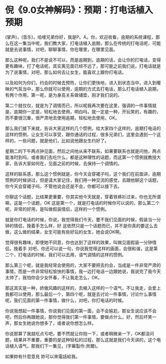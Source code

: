 # 倪《9.0女神解码》：预期：打电话植入预期

(掌声)，(音乐)，哈喽兄弟你好，我是P。A。你，欢迎收看，逾期的系统课程，那么在这一集当中呢，我们教大家，打电话植入逾期，那么在传统的打电话呢，可能就是去说事情，对吧，聊聊事情，你在哪里，在哪里见面。

那么这种呢，我们不是说不可以，而是逾期到，逾期的话，会让你的打电话，变得更有趣味，打了电话呢，其实离见面已经不远了，那可能之前我们说，打电话就是为了说事情，对吧，那么如何去让女生，能喜欢上跟你打电话。

以及如何为你们，约会的时候去预热，让你们更快地，进入到状态当中，进入到暧昧的气氛当中，那么你就可以使用，逾期的方式去打电话，那么打电话植入逾期，有两个作用，第一呢，是为身高关系做铺垫，刚才我们说的。

第二个就仅仅，就是为了调情而已，所以呢我再次要在这里，强调的一件事情就是，逾期你一定是，轻松地去使用，明白吗，就一定是一种，开玩笑的，有趣的，而不要很沉重，很严肃地去使用逾期，轻松地去使用，OK。

那么我们接下来就，告诉大家这样的几个惯例，给大家四个这样的，逾期打电话的这样的惯例，让女生可以享受，跟你通话的过程，很多兄弟们，这里会遇到一个这样的，一些问题，就是他们，比如说他跟女生约好了。

星期二的下午两点钟见面，然后之间他从来不联系，如果要联系也就是问他，两点能准时到吗，或者我们去吃什么，都是这种理性的话题，而这第一个惯例就教授大家，告诉大家如何在，见面之前的时候，去保持一个调情的。

这样的联系感，那么这个惯例就是，你今天会穿裙子吗，这个我们在前面讲，逾期惯例的时候讲过，但是请大家记住，我们用一种交流的感觉，去跟他聊这个话题，你今天会穿裙子吗，不管他说会还是不会，你都可以接下去。

你聊这个话题，比结果更重要，你其实他今天就是，穿着铁裤衫过来，你也无所谓嘛，这是一个话题，OK 这是第一个，就是打电话的时候你可以说的，那么第二个呢，非常的好用，是叫做假装情侣，这样的一个惯例。

就是你打电话的时候，你说，我觉得我们今天，要不我们见面的时候，假装当一分钟的情侣，挽着手怎么样，好 这依然只是一个话题而已，并不是你真的要这么去做，这么做的结果，女生可能有些好玩的女生，她会说OK啊。

觉得很有趣味，即使她不同意，你也达到了这样的效果，叫做见面假装一分钟情侣，挽着手 对吧，你还可以说一句，你说我觉得这样的画面，会很和谐，这是第二个，打电话的时候，我们可以去用，语气调情的这样的惯例。

那么第三个呢，就是我经常会使用的，大家不要把去约会，当成是一件非常严肃的事情，而是一件非常轻松愉快的事情，我一边打电话一边跟她说，我说完了我今天太帅了，我怕你会少女怀春，不让我走怎么，OK。

那这其实是一种，娇傲风趣的这样的，去植入这样的一个语气，不让我走，会爱上我都可以使用，那么最后一个，第四个呢，就是去讨论一件事情，讨论什么事情呢，我们见面的第一件事情，做什么，对吧，你打电话的时候。

你说我想起一件事情，你说我们见面的第一面，会不会尴尬，那女生说应该不会吧，然后你再跟她说，那你觉得我们第一件事情，要做点什么，好，然后坏笑一声，那女生她说你想多了，或者说你想怎么样。

你说那算了我就吃点亏吧，要不然就让你抱一下，或者稍微亲一下，OK都没问题，结果并不重要，重要的是这种轻松的过程，那么这就是我们今天讲的，这个电话植入语气，那我们下一集见，(字幕製作:貝爾)。

如果妳有什麼意見 妳可以來電話給我。